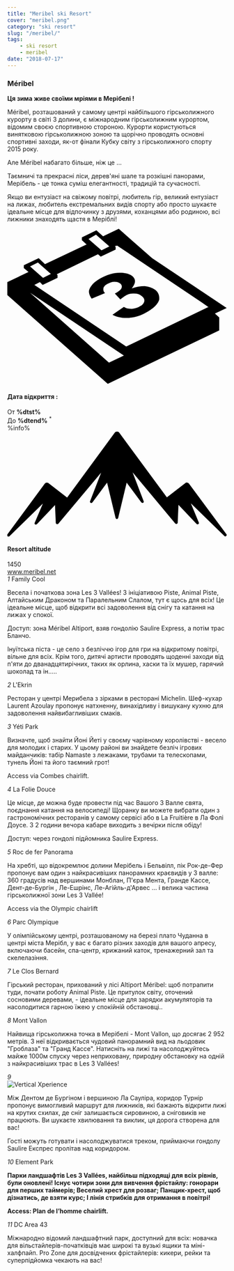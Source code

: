 ```yaml
---
title: "Meribel ski Resort"
cover: "meribel.png"
category: "ski resort"
slug: "/meribel/"
tags:
    - ski resort
    - meribel
date: "2018-07-17"
---
```


<div class="edito-wrapper station"><div class="banner-station">
<div class="banner-station-logo">
   <imgtest data="meribel.png" directory="post" alt="Мерібелі"></imgtest>
</div>
</div>
<h3 class="main-title-1 h-margin-bottom-0">Méribel</h1>
<div class="rich-text">
   <p><strong>Ця зима живе своїми мріями в Мерібелі !</strong></p>
<p>Méribel, розташований у самому центрі найбільшого гірськолижного курорту в світі 3 долини, є міжнародним гірськолижним курортом, відомим своєю спортивною стороною. Курорти користуються винятковою гірськолижною зоною та щорічно проводять основні спортивні заходи, як-от фінали Кубку світу з гірськолижного спорту 2015 року. </p>
  <p> Але Méribel набагато більше, ніж це ...</p>
<p>Таємничі та прекрасні ліси, дерев'яні шале та розкішні панорами, Мерібель - це тонка суміш елегантності, традицій та сучасності.</p>
<p>Якщо ви ентузіаст на свіжому повітрі, любитель гір, великий ентузіаст на лижах, любитель екстремальних видів спорту або просто шукаєте ідеальне місце для відпочинку з друзями, коханцями або родиною, всі лижники знаходять щастя в Меріблі!</p>
</div>
<div class="grid center">
   <div class="col-6">
   <i class="icon icon-date icon-55">
  <svg xmlns="http://www.w3.org/2000/svg" viewBox="0 0 55.9 39.6"><path d="M37.6 15.5c-.7-.5-1.6-.8-2.6-.9-1.1 0-2.2.2-3.3.6 1.1-1.4 1.1-2.4.1-3.2-.7-.5-1.7-.8-3.1-.8-1.6 0-3.3.5-4.9 1.4-.9.5-1.7 1.1-2.2 1.7-.5.6-.8 1.2-.8 1.7s.2 1.1.7 1.8l3.4-1.4c-.4-.4-.5-.8-.4-1.3.1-.4.5-.8 1.1-1.1.6-.3 1.1-.5 1.7-.5.6 0 1 .1 1.4.4.4.3.6.7.4 1.2-.2.5-.8.9-1.7 1.4l1.4 1.5c.5-.4.9-.7 1.4-1 .6-.4 1.3-.5 2.1-.5s1.4.2 1.9.6c.6.4.8.9.7 1.4-.1.5-.5 1-1.2 1.3-.6.4-1.3.5-2 .6-.7 0-1.4-.1-2-.5l-2.9 2c1.1.6 2.5.9 4.1.8 1.6-.1 3.2-.6 4.7-1.5 1.6-.9 2.7-1.9 3.1-3.1.1-.9-.1-1.9-1.1-2.6z"></path><path d="M52.9 21.6l3-1.4-19-12.7L28.4 0l-4 1.9L22.7.4 19 2.2v.7L20.2 4 9.6 9 8 7.5 4.2 9.3v.7l1.2 1L0 13.6v3.3l25.6 22.6L54 25.9v-3.3l-1.1-1zM22.6 1.5l.9.8L26 4.5l-2 1-2.4-2.1-.9-.8 1.9-1.1zM7.8 8.6l.9.8 2.4 2.1-2 1-2.4-2.1-.9-.8 2-1zm18.1 25.5L5.8 16.3l23.9 16-3.8 1.8zM51.1 20L30.3 30 6.9 14.3l1.4-.7.7.7 3.8-1.8v-.7l-.2-.2 10.5-5.1.7.6 3.8-1.8v-.7l-.2-.2.6-.1 21.6 14.5 1.7 1.2h-.2z"></path></svg>   </i>
   <h4 class="main-title-3 h-uppercase center h-fz-16">Дата відкриття :</h4>
   <div class="opening-dates">
                     От <strong>%dtst%</strong> <br/>
                     До <strong>%dtend%</strong> <sup className="blue">*</sup>
     </div>
     %info%
   </div>
   <div class="col-6">
   <i class="icon icon-mountain icon-55">
  <svg xmlns="http://www.w3.org/2000/svg" viewBox="0 0 85.1 40.7"><path d="M23.2 25.6L41.7.4c.2-.3.5-.4.9-.4.3 0 .6.1.8.4l18.5 25.1L69 20c.2-.2.5-.3.8-.2.3 0 .5.2.7.4L85 39.8c.2.2.1.5-.1.7-.2.2-.5.2-.7 0l-13-12.7 3.1 7.5c.1.2 0 .5-.2.6-.2.1-.5.1-.7-.1l-7-7.4-.3 6.9c0 .2-.1.4-.4.5-.2.1-.4 0-.6-.2L48.6 15.8 52.9 27c.1.2 0 .5-.2.6-.2.1-.5.1-.7-.1l-5.7-7.7L43 33.5c-.1.2-.3.4-.5.4s-.4-.2-.5-.4l-3.3-13.7-5.7 7.7c-.2.2-.4.3-.7.1-.2-.1-.3-.4-.2-.6l4.3-11.1-16.6 19.8c-.1.2-.4.2-.6.2-.2-.1-.3-.2-.4-.5l-.3-6.9-7 7.4c-.2.2-.5.2-.7.1-.2-.1-.3-.4-.2-.6l3.2-7.5-13 12.7c-.2.2-.5.2-.7 0-.2-.2-.2-.5-.1-.7l14.5-19.7c.2-.2.4-.4.7-.4.3 0 .6 0 .8.2l7.2 5.6z"></path></svg>   </i>
   <h4 class="main-title-3 h-uppercase center h-fz-16">Resort altitude</h4>
   1450
   </div>
</div>
<a rel="nofollow" href="http://www.meribel.net" class="btn btn-blue" target="_blank">www.meribel.net</a>

<div class="poi-anchor-title" id="marker_10">
<em>1</em> Family Cool
</div>
<div class="o-actu fullWidth">
   <div class="grid-noGutter-equalHeight_sm-1">
 <div class="col">
<imgtest data="meribel-familycool.jpg" directory="post" alt="Family Cool"></imgtest>
 </div>
   <div class="col">
<div class="pl2 rich-text">
   <p>Весела і початкова зона Les 3 Vallées! З ініціативою Piste, Animal Piste, Алтайським Драконом та Паралельним Слалом, тут є щось для всіх! Це ідеальне місце, щоб відкрити всі задоволення від снігу та катання на лижах у спокої.</p>

<p>Доступ: зона Méribel Altiport, взяв гондолію Saulire Express, а потім трас Бланчо.</p>
</div>
</div>
</div>
</div>

 <div class="o-actu fullWidth">
 <div class="grid-noGutter-equalHeight-reverse_sm-1">
<div class="col">
<imgtest data="meribel-lesinuits.jpg" directory="post" alt=""></imgtest>
</div>
<div class="col">
   <div class="pl2 rich-text">
   <p>Інуїтська піста - це село з безліччю ігор для гри на відкритому повітрі, вільне для всіх. Крім того, дитячі артисти проводять щоденні заходи від п'яти до дванадцятирічних, таких як орлина, хаски та їх мушер, гарячий шоколад та ін.….</p>
   </div>
</div>
   </div>
   </div>
<div class="poi-anchor-title" id="marker_19">
<em>2</em> L'Ekrin
</div>

<div class="o-actu fullWidth">
   <div class="grid-noGutter-equalHeight_sm-1">
 <div class="col">
<imgtest data="meribel-lekrin.jpg" directory="post" alt="L'Ekrin"></imgtest>
 </div>
   <div class="col">
<div class="pl2 rich-text">
   <p>Ресторан у центрі Мерибела з зірками в ресторані Michelin. Шеф-кухар Laurent Azoulay пропонує натхненну, винахідливу і вишукану кухню для задоволення найвибагливіших смаків.</p>
</div>
</div>
</div>
</div>

<div class="poi-anchor-title" id="marker_20">
<em>3</em> Yéti Park
</div>
<div class="o-actu fullWidth">
   <div class="grid-noGutter-equalHeight_sm-1">
 <div class="col">
<imgtest data="meribel-yp.jpg" directory="post" alt="Yéti Park"></imgtest>
 </div>
   <div class="col">
<div class="pl2 rich-text">
   <p>Визначте, щоб знайти Йоні Йеті у своєму чарівному королівстві - весело для молодих і старих. У цьому районі ви знайдете безліч ігрових майданчиків: табір Namaste з лежаками, трубами та телескопами, тунель Йоні та його таємний грот!</p>

<p>Access via Combes chairlift.</p>
</div>
</div>
</div>
</div>

<div class="poi-anchor-title" id="marker_21">
<em>4</em> La Folie Douce
</div>

<div class="o-actu fullWidth">
   <div class="grid-noGutter-equalHeight_sm-1">
 <div class="col">
<imgtest data="meribel-fd.jpg" directory="post" alt="La Folie Douce"></imgtest>
 </div>
   <div class="col">
<div class="pl2 rich-text">
   <p>Це місце, де можна буде провести під час Вашого 3 Валле свята, поєднання катання на велосипеді! Щоранку ви можете вибрати один з гастрономічних ресторанів у самому сервісі або в La Fruitière в Ла Фолі Доусе. З 2 години вечора кабаре виходить з вечірки після обіду! </p>
      <p> Доступ: через гондолі підйомника Saulire Express.</p>
</div>
</div>
</div>
</div>

<div class="poi-anchor-title" id="marker_22">
<em>5</em> Roc de fer Panorama
</div>

<div class="o-actu fullWidth">
   <div class="grid-noGutter-equalHeight_sm-1">
 <div class="col">
<imgtest data="meribel-roc.jpg" directory="post" alt="Roc de fer Panorama"></imgtest>
 </div>
   <div class="col">
<div class="pl2 rich-text">
   <p>На хребті, що відокремлює долини Мерібель і Бельвілл, пік Рок-де-Фер пропонує вам один з найкрасивіших панорамних краєвидів у 3 валле: 360 градусів над вершинами Монблан, П'єра Мента, Гранде Кассе, Дент-де-Бургін , Ле-Ешрінс, Ле-Агійль-д'Арвес ... і велика частина гірськолижної зони Les 3 Vallée!</p>

<p>Access via the Olympic chairlift</p>
</div>
</div>
</div>
</div>

<div class="poi-anchor-title" id="marker_23">
<em>6</em> Parc Olympique
</div>

<div class="o-actu fullWidth">
   <div class="grid-noGutter-equalHeight_sm-1">
 <div class="col">
<imgtest data="meribel-parco.jpg" directory="post" alt="Parc Olympique"></imgtest>
 </div>
   <div class="col">
<div class="pl2 rich-text">
   <p>У олімпійському центрі, розташованому на березі плато Чуданна в центрі міста Мерібл, у вас є багато різних заходів для вашого апресу, включаючи басейн, спа-центр, крижаний каток, тренажерний зал та скелелазіння.</p>
</div>
</div>
</div>
</div>

<div class="poi-anchor-title" id="marker_24">
<em>7</em> Le Clos Bernard
</div>

<div class="o-actu fullWidth">
   <div class="grid-noGutter-equalHeight_sm-1">
 <div class="col">
<imgtest data="meribel-cb.jpg" directory="post" alt="Le Clos Bernard"></imgtest>
 </div>
   <div class="col">
<div class="pl2 rich-text">
   <p>Гірський ресторан, прихований у лісі Altiport Méribel: щоб потрапити туди, почати роботу Animal Piste. Це притулок світу, оточений сосновими деревами, - ідеальне місце для зарядки акумуляторів та насолодитися гарною їжею у спокійній обстановці..</p>
</div>
</div>
</div>
</div>

<div class="poi-anchor-title" id="marker_25">
<em>8</em> Mont Vallon
</div>
<div class="o-actu fullWidth">
   <div class="grid-noGutter-equalHeight_sm-1">
 <div class="col">
<imgtest data="meribel-mv.jpg" directory="post" alt="Mont Vallon"></imgtest>
 </div>
   <div class="col">
<div class="pl2 rich-text">
   <p>Найвища гірськолижна точка в Мерібелі - Mont Vallon, що досягає 2 952 метрів. З неї відкривається чудовий панорамний вид на льодовик "Гроблаза" та "Гранд Кассе". Натисніть на лижі та насолоджуйтесь майже 1000м спуску через неприховану, природну обстановку на одній з найкрасивіших трас в Les 3 Vallées!</p>
</div>
</div>
</div>
</div>

<div class="poi-anchor-title" id="marker_26">
<em>9</em> 
</div>

<div class="grid-noGutter-equalHeight_sm-1">
  <div class="col">
 <img src="assets/resortfiles/meribel-db.jpg"
 alt="Vertical Xperience">
  </div>
  <div class="col">
 <div class="pl2 rich-text">
<p>Між Дентом де Бургіном і вершиною Ла Сауліра, коридор Турнір пропонує вимогливий маршрут для лижників, які бажають відкрити лижі на крутих схилах, де сніг залишається сировиною, а сніговиків не працюють. Ви шукаєте хвилювання та виклик, ця дорога створена для вас! </p>
   <p>Гості можуть готувати і насолоджуватися треком, приймаючи гондолу Saulire Експрес пролітав над коридором.</p>
 </div>
  </div>
<div class="poi-anchor-title" id="marker_27">
<em>10</em> Element Park
</div>

<div class="o-actu fullWidth">
   <div class="grid-noGutter-equalHeight_sm-1">
 <div class="col">
<imgtest data="meribel-ep.jpg" directory="post" alt="Element Park"></imgtest>
 </div>
   <div class="col">
<div class="pl2 rich-text">
   <p><strong>Парки ландшафтів Les 3 Vallées, найбільш підходящі для всіх рівнів, були оновлені! Існує чотири зони для вивчення фрістайлу: гонорари для перших таймерів; Веселий хрест для розваг; Панщик-хрест, щоб дізнатись, де взяти курс; І лінія стрибків для отримання в повітрі!</strong></p>

<p><strong>Access: Plan de l’homme chairlift.</strong></p>
</div>
</div>
</div>
</div>

<div class="poi-anchor-title" id="marker_28">
<em>11</em> DC Area 43
</div>
<div class="o-actu fullWidth">
   <div class="grid-noGutter-equalHeight_sm-1">
 <div class="col">
<imgtest data="meribel-da.jpg" directory="post" alt="DC Area 43"></imgtest>
 </div>
   <div class="col">
<div class="pl2 rich-text">
   <p>Міжнародно відомий ландшафтний парк, доступний для всіх: новачка для вільстайлерів-початківців має широкі та вузькі ящики та міні-халфпайп. Pro Zone для досвідчених фрістайлерів: кикери, рейки та суперпідйомка чекають на вас!</p>
</div>
</div>
</div>
</div>
</div>
</div>